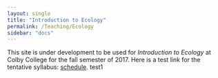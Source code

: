 ```yaml
---
layout: single
title: "Introduction to Ecology"
permalink: /Teaching/Ecology
sidebar: "docs"
---
```

This site is under development to be used for *Introduction to Ecology* at Colby College for the fall semester of 2017.  Here is a test link for the tentative syllabus: [schedule](/Teaching/Ecology_files/Syllabus).
test1
